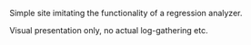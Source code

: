 Simple site imitating the functionality of a regression analyzer.

Visual presentation only, no actual log-gathering etc.
